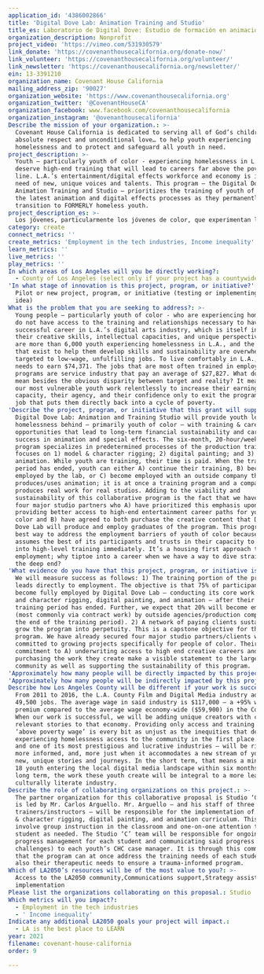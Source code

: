 ```yaml
---
application_id: '4386002866'
title: 'Digital Dove Lab: Animation Training and Studio'
title_es: Laboratorio de Digital Dove: Estudio de formación en animación
organization_description: Nonprofit
project_video: 'https://vimeo.com/531930579'
link_donate: 'https://covenanthousecalifornia.org/donate-now/'
link_volunteer: 'https://covenanthousecalifornia.org/volunteer/'
link_newsletter: 'https://covenanthousecalifornia.org/newsletter/'
ein: 13-3391210
organization_name: Covenant House California
mailing_address_zip: '90027'
organization_website: 'https://www.covenanthousecalifornia.org'
organization_twitter: '@CovenantHouseCA'
organization_facebook: www.facebook.com/covenanthousecalifornia
organization_instagram: '@ovenanthousecalifornia'
Describe the mission of your organization.: >-
  Covenant House California is dedicated to serving all of God’s children with
  absolute respect and unconditional love… to help youth experiencing
  homelessness and to protect and safeguard all youth in need.
project_description: >-
  Youth – particularly youth of color - experiencing homelessness in L.A.
  deserve high-end training that will lead to careers far above the poverty
  line. L.A.’s entertainment/digital effects workforce and economy is in dire
  need of new, unique voices and talents. This program – the Digital Dove Lab:
  Animation Training and Studio – prioritizes the training of youth of color in
  the latest animation and digital effects processes as they permanently
  transition to FORMERLY homeless youth.
project_description_es: >-
  Los jóvenes, particularmente los jóvenes de color, que experimentan la falta de vivienda en Los Ángeles merecen una capacitación de alto nivel que los conducirá a carreras muy por encima del umbral de la pobreza. La fuerza laboral y la economía del entretenimiento / efectos digitales de Los Ángeles necesitan urgentemente voces y talentos nuevos y únicos. Este programa, Laboratorio de Digital Dove: Estudio de formación en animación, prioriza la formación de jóvenes de color en los últimos procesos de animación y efectos digitales a medida que pasan de forma permanente a jóvenes que ANTIGUAMENTE sin hogar.
category: create
connect_metrics: ''
create_metrics: 'Employment in the tech industries, Income inequality'
learn_metrics: ''
live_metrics: ''
play_metrics: ''
In which areas of Los Angeles will you be directly working?:
  - County of Los Angeles (select only if your project has a countywide benefit)
'In what stage of innovation is this project, program, or initiative?': >-
  Pilot or new project, program, or initiative (testing or implementing a new
  idea)
What is the problem that you are seeking to address?: >-
  Young people – particularly youth of color - who are experiencing homelessness
  do not have access to the training and relationships necessary to have a
  successful career in L.A.’s digital arts industry, which is itself in need of
  their creative skills, intellectual capacities, and unique perspectives. There
  are more than 6,000 youth experiencing homelessness in L.A., and the programs
  that exist to help them develop skills and sustainability are overwhelmingly
  targeted to low-wage, unfulfilling jobs. To live comfortably in L.A., a person
  needs to earn $74,371. The jobs that are most often trained in employment
  programs are service industry that pay an average of $27,827. What does this
  mean besides the obvious disparity between target and reality? It means that
  our most vulnerable youth work relentlessly to increase their earning
  capacity, their agency, and their confidence only to exit the program into a
  job that puts them directly back into a cycle of poverty.
'Describe the project, program, or initiative that this grant will support to address the problem identified.': >-
  Digital Dove Lab: Animation and Training Studio will provide youth leaving
  homelessness behind – primarily youth of color – with training & career
  opportunities that lead to long-term financial sustainability and career
  success in animation and special effects. The six-month, 20-hour/week training
  program specializes in predetermined processes of the production train. It
  focuses on 1) model & character rigging; 2) digital painting; and 3)
  animation. While youth are training, their time is paid. When the training
  period has ended, youth can either A) continue their training, B) become
  employed by the lab, or C) become employed with an outside company that
  produces/uses animation; it is at once a training program and a company that
  produces real work for real studios. Adding to the viability and
  sustainability of this collaborative program is the fact that we have secured
  four major studio partners who A) have prioritized this emphasis upon
  providing better access to high-end entertainment career paths for youth of
  color and B) have agreed to both purchase the creative content that Digital
  Dove Lab will produce and employ graduates of the program. This program is the
  best way to address the employment barriers of youth of color because it
  assumes the best of its participants and trusts in their capacity to enter
  into high-level training immediately. It’s a housing first approach to
  employment; why tiptoe into a career when we have a way to dive straight into
  the deep end?
'What evidence do you have that this project, program, or initiative is or will be successful, and how will you define and measure success?': >-
  We will measure success as follows: 1) The training portion of the program
  leads directly to employment. The objective is that 75% of participants will
  become fully employed by Digital Dove Lab – conducting its core work of model
  and character rigging, digital painting, and animation – after their six-month
  training period has ended. Further, we expect that 20% will become employed
  (most commonly via contract work) by outside agencies/production companies at
  the end of the training period). 2) A network of paying clients sustain and
  grow the program into perpetuity. This is a capstone objective for the
  program. We have already secured four major studio partners/clients who have
  committed to growing projects specifically for people of color. Their
  commitment to A) underwriting access to high end creative careers and B)
  purchasing the work they create make a visible statement to the larger
  community as well as supporting the sustainability of this program.
'Approximately how many people will be directly impacted by this project, program, or initiative?': '36'
'Approximately how many people will be indirectly impacted by this project, program, or initiative?': '1000000'
Describe how Los Angeles County will be different if your work is successful.: >-
  From 2011 to 2016, the L.A. County Film and Digital Media industry added
  49,500 jobs. The average wage in said industry is $117,000 – a +95% wage
  premium compared to the average wage economy-wide ($59,900) in the County.
  When our work is successful, we will be adding unique creators with culturally
  relevant stories to that economy. Providing only access and training for jobs
  ‘above poverty wage’ is every bit as unjust as the inequities that deny youth
  experiencing homelessness access to the community in the first place. L.A. –
  and one of its most prestigious and lucrative industries – will be richer,
  more informed, and, more just when it accommodates a new stream of youth with
  new, unique stories and journeys. In the short term, that means a minimum of
  18 youth entering the local digital media landscape within six months. In the
  long term, the work these youth create will be integral to a more learned,
  culturally literate industry.
Describe the role of collaborating organizations on this project.: >-
  The partner organization for this collaborative proposal is Studio ‘C’, which
  is led by Mr. Carlos Arguello. Mr. Arguello – and his staff of three
  trainers/instructors – will be responsible for the implementation of the model
  & character rigging, digital painting, and animation curriculum. This will
  involve group instruction in the classroom and one-on-one attention to each
  student as needed. The Studio ‘C’ team will be responsible for ongoing
  progress management for each student and communicating said progress (or
  challenges) to each youth’s CHC case manager. It is through this communication
  that the program can at once address the training needs of each student, but
  also their therapeutic needs to ensure a trauma-informed program.
Which of LA2050’s resources will be of the most value to you?: >-
  Access to the LA2050 community,Communications support,Strategy assistance and
  implementation
Please list the organizations collaborating on this proposal.: Studio 'C'
Which metrics will you impact?:
  - Employment in the tech industries
  - ' Income inequality'
Indicate any additional LA2050 goals your project will impact.:
  - LA is the best place to LEARN
year: 2021
filename: covenant-house-california
order: 9

---
```

